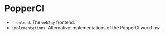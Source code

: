 # PopperCI

  * `frontend`. The `web2py` frontend.
  * `implementations`. Alternative implementations of the
     PopperCI workflow.
